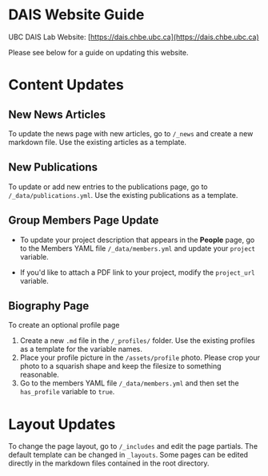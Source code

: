 # DAIS Website Guide
UBC DAIS Lab Website: [https://dais.chbe.ubc.ca](https://dais.chbe.ubc.ca)

Please see below for a guide on updating this website.

# Content Updates

## New News Articles
To update the news page with new articles, go to `/_news` and create a new markdown file. Use the existing articles as a template.

## New Publications
To update or add new entries to the publications page, go to `/_data/publications.yml`. Use the existing publications as a template.

## Group Members Page Update

- To update your project description that appears in the **People** page, go to the Members YAML file `/_data/members.yml` and update your `project` variable.

- If you'd like to attach a PDF link to your project, modify the `project_url` variable.

## Biography Page
To create an optional profile page

1. Create a new `.md` file in the `/_profiles/` folder. Use the existing profiles as a template for the variable names.
2. Place your profile picture in the `/assets/profile` photo. Please crop your photo to a squarish shape and keep the filesize to something reasonable.
3. Go to the members YAML file `/_data/members.yml` and then set the `has_profile` variable to `true`.

# Layout Updates
To change the page layout, go to `/_includes` and edit the page partials. The default template can be changed in `_layouts`. Some pages can be edited directly in the markdown files contained in the root directory.
